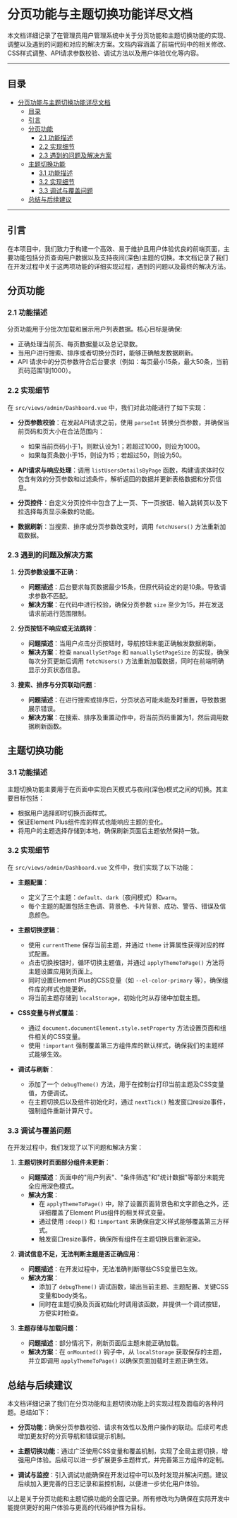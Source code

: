 # 分页功能与主题切换功能详尽文档

本文档详细记录了在管理员用户管理系统中关于分页功能和主题切换功能的实现、调整以及遇到的问题和对应的解决方案。文档内容涵盖了前端代码中的相关修改、CSS样式调整、API请求参数校验、调试方法以及用户体验优化等内容。

---

## 目录

- [分页功能与主题切换功能详尽文档](#分页功能与主题切换功能详尽文档)
  - [目录](#目录)
  - [引言](#引言)
  - [分页功能](#分页功能)
    - [2.1 功能描述](#21-功能描述)
    - [2.2 实现细节](#22-实现细节)
    - [2.3 遇到的问题及解决方案](#23-遇到的问题及解决方案)
  - [主题切换功能](#主题切换功能)
    - [3.1 功能描述](#31-功能描述)
    - [3.2 实现细节](#32-实现细节)
    - [3.3 调试与覆盖问题](#33-调试与覆盖问题)
  - [总结与后续建议](#总结与后续建议)

---

## 引言

在本项目中，我们致力于构建一个高效、易于维护且用户体验优良的前端页面，主要功能包括分页查询用户数据以及支持夜间(深色)主题的切换。本文档记录了我们在开发过程中关于这两项功能的详细实现过程，遇到的问题以及最终的解决方法。

## 分页功能

### 2.1 功能描述

分页功能用于分批次加载和展示用户列表数据。核心目标是确保:

- 正确处理当前页、每页数据量以及总记录数。
- 当用户进行搜索、排序或者切换分页时，能够正确触发数据刷新。
- API 请求中的分页参数符合后台要求（例如：每页最小15条，最大50条，当前页码范围1到1000）。

### 2.2 实现细节

在 `src/views/admin/Dashboard.vue` 中，我们对此功能进行了如下实现：

- **分页参数校验**：在发起API请求之前，使用 `parseInt` 转换分页参数，并确保当前页码和页大小在合法范围内：
  - 如果当前页码小于1，则默认设为1；若超过1000，则设为1000。
  - 如果每页条数小于15，则设为15；若超过50，则设为50。

- **API请求与响应处理**：调用 `listUsersDetailsByPage` 函数，构建请求体时仅包含有效的分页参数和过滤条件，解析返回的数据并更新表格数据和分页信息。

- **分页控件**：自定义分页控件中包含了上一页、下一页按钮、输入跳转页以及下拉选择每页显示条数的功能。

- **数据刷新**：当搜索、排序或分页参数改变时，调用 `fetchUsers()` 方法重新加载数据。

### 2.3 遇到的问题及解决方案

1. **分页参数设置不正确**：
   - **问题描述**：后台要求每页数据最少15条，但原代码设定的是10条。导致请求参数不匹配。
   - **解决方案**：在代码中进行校验，确保分页参数 `size` 至少为15，并在发送请求前进行范围限制。

2. **分页按钮不响应或无法跳转**：
   - **问题描述**：当用户点击分页按钮时，导航按钮未能正确触发数据刷新。
   - **解决方案**：检查 `manuallySetPage` 和 `manuallySetPageSize` 的实现，确保每次分页更新后调用 `fetchUsers()` 方法重新加载数据，同时在前端明确显示分页状态信息。

3. **搜索、排序与分页联动问题**：
   - **问题描述**：在进行搜索或排序后，分页状态可能未能及时重置，导致数据展示错误。
   - **解决方案**：在搜索、排序及重置动作中，将当前页码重置为1，然后调用数据刷新函数。

## 主题切换功能

### 3.1 功能描述

主题切换功能主要用于在页面中实现白天模式与夜间(深色)模式之间的切换。其主要目标包括：

- 根据用户选择即时切换页面样式。
- 保证Element Plus组件库的样式也能响应主题的变化。
- 将用户的主题选择存储到本地，确保刷新页面后主题依然保持一致。

### 3.2 实现细节

在 `src/views/admin/Dashboard.vue` 文件中，我们实现了以下功能：

- **主题配置**：
  - 定义了三个主题：`default`、`dark`（夜间模式）和`warm`。
  - 每个主题的配置包括主色调、背景色、卡片背景、成功、警告、错误及信息颜色。

- **主题切换逻辑**：
  - 使用 `currentTheme` 保存当前主题，并通过 `theme` 计算属性获得对应的样式配置。
  - 点击切换按钮时，循环切换主题值，并通过 `applyThemeToPage()` 方法将主题设置应用到页面上。
  - 同时设置Element Plus的CSS变量（如 `--el-color-primary` 等），确保组件库的样式也能更新。
  - 将当前主题存储到 `localStorage`，初始化时从存储中加载主题。

- **CSS变量与样式覆盖**：
  - 通过 `document.documentElement.style.setProperty` 方法设置页面和组件相关的CSS变量。
  - 使用 `!important` 强制覆盖第三方组件库的默认样式，确保我们的主题样式能够生效。

- **调试与刷新**：
  - 添加了一个 `debugTheme()` 方法，用于在控制台打印当前主题及CSS变量值，方便调试。
  - 在主题切换后以及组件初始化时，通过 `nextTick()` 触发窗口resize事件，强制组件重新计算尺寸。

### 3.3 调试与覆盖问题

在开发过程中，我们发现了以下问题和解决方案：

1. **主题切换时页面部分组件未更新**：
   - **问题描述**：页面中的"用户列表"、"条件筛选"和"统计数据"等部分未能完全应用深色模式。
   - **解决方案**：
     - 在 `applyThemeToPage()` 中，除了设置页面背景色和文字颜色之外，还详细覆盖了Element Plus组件的相关样式变量。
     - 通过使用 `:deep()` 和 `!important` 来确保自定义样式能够覆盖第三方样式。
     - 触发窗口resize事件，确保所有组件在主题切换后重新渲染。

2. **调试信息不足，无法判断主题是否正确应用**：
   - **问题描述**：在开发过程中，无法准确判断哪些CSS变量已生效。
   - **解决方案**：
     - 添加了 `debugTheme()` 调试函数，输出当前主题、主题配置、关键CSS变量和body类名。
     - 同时在主题切换及页面初始化时调用该函数，并提供一个调试按钮，方便实时检查。

3. **主题存储与加载问题**：
   - **问题描述**：部分情况下，刷新页面后主题未能正确加载。
   - **解决方案**：在 `onMounted()` 钩子中，从 `localStorage` 获取保存的主题，并立即调用 `applyThemeToPage()` 以确保页面加载时主题正确生效。

## 总结与后续建议

本文档详细记录了我们在分页功能和主题切换功能上的实现过程及面临的各种问题。总结如下：

- **分页功能**：确保分页参数校验、请求有效性以及用户操作的联动。后续可考虑增加更友好的分页导航和错误提示机制。

- **主题切换功能**：通过广泛使用CSS变量和覆盖机制，实现了全局主题切换，增强用户体验。后续可以进一步扩展更多主题样式，并完善第三方组件的定制。

- **调试与监控**：引入调试功能确保在开发过程中可以及时发现并解决问题。建议后续加入更完善的日志记录和监控机制，以便进一步优化用户体验。

以上是关于分页功能和主题切换功能的全面记录。所有修改均为确保在实际开发中能提供更好的用户体验与更高的代码维护性为目标。 